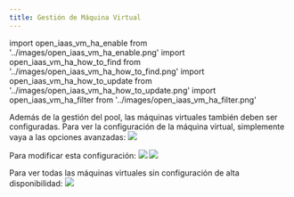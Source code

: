```yaml
---
title: Gestión de Máquina Virtual
---
```

import open_iaas_vm_ha_enable from '../images/open_iaas_vm_ha_enable.png'
import open_iaas_vm_ha_how_to_find from '../images/open_iaas_vm_ha_how_to_find.png'
import open_iaas_vm_ha_how_to_update from '../images/open_iaas_vm_ha_how_to_update.png'
import open_iaas_vm_ha_filter from '../images/open_iaas_vm_ha_filter.png'

Además de la gestión del pool, las máquinas virtuales también deben ser configuradas.
Para ver la configuración de la máquina virtual, simplemente vaya a las opciones avanzadas:
<img src={open_iaas_vm_ha_how_to_find} />

Para modificar esta configuración:
<img src={open_iaas_vm_ha_how_to_update} />
<img src={open_iaas_vm_ha_enable} />

Para ver todas las máquinas virtuales sin configuración de alta disponibilidad:
<img src={open_iaas_vm_ha_filter} />
